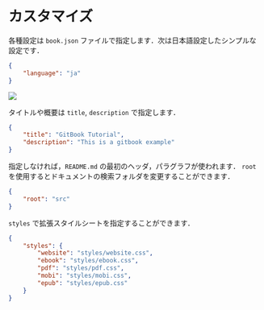 # カスタマイズ

各種設定は `book.json` ファイルで指定します．次は日本語設定したシンプルな設定です．

```json
{
    "language": "ja"
}
```

![](/images/1575570269318.png)

タイトルや概要は `title`, `description` で指定します．

```json
{
    "title": "GitBook Tutorial",
    "description": "This is a gitbook example"
}
```

指定しなければ，`README.md` の最初のヘッダ，パラグラフが使われます．
`root` を使用するとドキュメントの検索フォルダを変更することができます．

```json
{
    "root": "src"
}
```

`styles` で拡張スタイルシートを指定することができます．

```json
{
    "styles": {
        "website": "styles/website.css",
        "ebook": "styles/ebook.css",
        "pdf": "styles/pdf.css",
        "mobi": "styles/mobi.css",
        "epub": "styles/epub.css"
    }
}
```